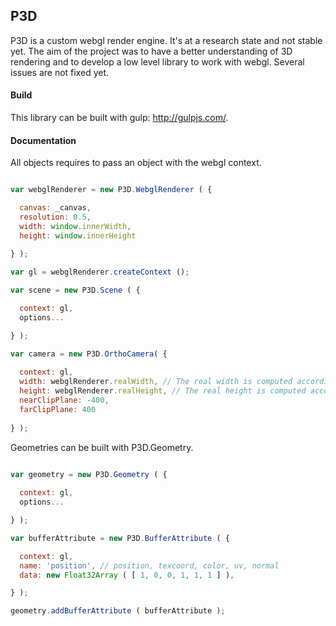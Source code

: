 P3D
---------

P3D is a custom webgl render engine. It's at a research state and not stable yet. The aim of the project was to have a better understanding of 3D rendering and to develop a low level library to work with webgl. Several issues are not fixed yet.

#### Build ####

This library can be built with gulp: http://gulpjs.com/. 

#### Documentation ####

All objects requires to pass an object with the webgl context.

```javascript

var webglRenderer = new P3D.WebglRenderer ( { 

  canvas: _canvas, 
  resolution: 0.5, 
  width: window.innerWidth, 
  height: window.innerHeight
  
} );

var gl = webglRenderer.createContext ();

var scene = new P3D.Scene ( { 

  context: gl, 
  options...

} );

var camera = new P3D.OrthoCamera( { 
  
  context: gl, 
  width: webglRenderer.realWidth, // The real width is computed according to the width of the canvas and the CSS pixel ratio.
  height: webglRenderer.realHeight, // The real height is computed according to the height of the canvas and the CSS pixel ratio.
  nearClipPlane: -400, 
  farClipPlane: 400 
  
} );

```

Geometries can be built with P3D.Geometry.

```javascript

var geometry = new P3D.Geometry ( {
  
  context: gl,
  options...

} );

var bufferAttribute = new P3D.BufferAttribute ( {

  context: gl,
  name: 'position', // position, texcoord, color, uv, normal
  data: new Float32Array ( [ 1, 0, 0, 1, 1, 1 ] ),

} );

geometry.addBufferAttribute ( bufferAttribute );

```
